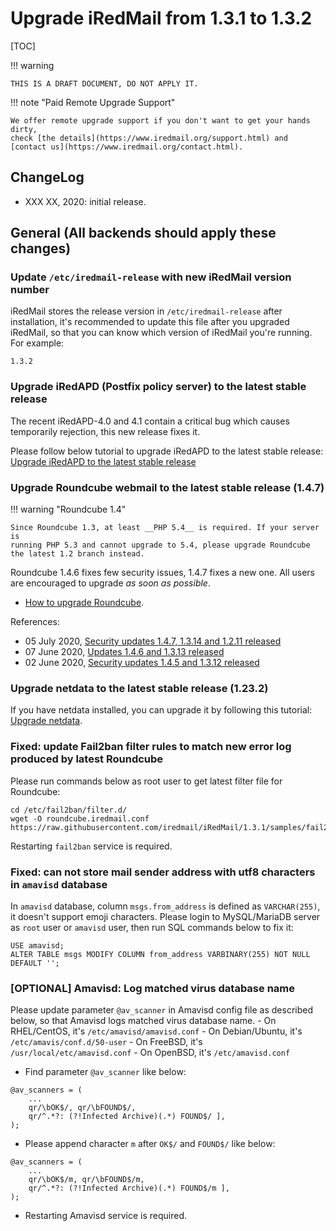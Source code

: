 # Upgrade iRedMail from 1.3.1 to 1.3.2

[TOC]

!!! warning

    THIS IS A DRAFT DOCUMENT, DO NOT APPLY IT.

!!! note "Paid Remote Upgrade Support"

    We offer remote upgrade support if you don't want to get your hands dirty,
    check [the details](https://www.iredmail.org/support.html) and
    [contact us](https://www.iredmail.org/contact.html).

## ChangeLog

* XXX XX, 2020: initial release.

## General (All backends should apply these changes)

### Update `/etc/iredmail-release` with new iRedMail version number

iRedMail stores the release version in `/etc/iredmail-release` after
installation, it's recommended to update this file after you upgraded iRedMail,
so that you can know which version of iRedMail you're running. For example:

```
1.3.2
```

### Upgrade iRedAPD (Postfix policy server) to the latest stable release

The recent iRedAPD-4.0 and 4.1 contain a critical bug which causes temporarily
rejection, this new release fixes it.

Please follow below tutorial to upgrade iRedAPD to the latest stable release:
[Upgrade iRedAPD to the latest stable release](./upgrade.iredapd.html)

### Upgrade Roundcube webmail to the latest stable release (1.4.7)

!!! warning "Roundcube 1.4"

    Since Roundcube 1.3, at least __PHP 5.4__ is required. If your server is
    running PHP 5.3 and cannot upgrade to 5.4, please upgrade Roundcube
    the latest 1.2 branch instead.

Roundcube 1.4.6 fixes few security issues, 1.4.7 fixes a new one. All users are encouraged to upgrade
_as soon as possible_.

* [How to upgrade Roundcube](https://github.com/roundcube/roundcubemail/wiki/Upgrade).

References:

- 05 July 2020, [Security updates 1.4.7, 1.3.14 and 1.2.11 released](https://roundcube.net/news/2020/07/05/security-updates-1.4.7-1.3.14-and-1.2.11)
- 07 June 2020, [Updates 1.4.6 and 1.3.13 released](https://roundcube.net/news/2020/06/07/updates-1.4.6-and-1.3.13-released)
- 02 June 2020, [Security updates 1.4.5 and 1.3.12 released](https://roundcube.net/news/2020/06/02/security-updates-1.4.5-and-1.3.12)

### Upgrade netdata to the latest stable release (1.23.2)

If you have netdata installed, you can upgrade it by following this tutorial:
[Upgrade netdata](./upgrade.netdata.html).

### Fixed: update Fail2ban filter rules to match new error log produced by latest Roundcube

Please run commands below as root user to get latest filter file for Roundcube:

```
cd /etc/fail2ban/filter.d/
wget -O roundcube.iredmail.conf https://raw.githubusercontent.com/iredmail/iRedMail/1.3.1/samples/fail2ban/filter.d/roundcube.iredmail.conf
```

Restarting `fail2ban` service is required.

### Fixed: can not store mail sender address with utf8 characters in `amavisd` database

In `amavisd` database, column `msgs.from_address` is defined as `VARCHAR(255)`, it
doesn't support emoji characters. Please login to MySQL/MariaDB server as `root`
user or `amavisd` user, then run SQL commands below to fix it:

```
USE amavisd;
ALTER TABLE msgs MODIFY COLUMN from_address VARBINARY(255) NOT NULL DEFAULT '';
```

### [OPTIONAL] Amavisd: Log matched virus database name

Please update parameter `@av_scanner` in Amavisd config file as described
below, so that Amavisd logs matched virus database name.
    - On RHEL/CentOS, it's `/etc/amavisd/amavisd.conf`
    - On Debian/Ubuntu, it's `/etc/amavis/conf.d/50-user`
    - On FreeBSD, it's `/usr/local/etc/amavisd.conf`
    - On OpenBSD, it's `/etc/amavisd.conf`

- Find parameter `@av_scanner` like below:

```
@av_scanners = (
    ...
    qr/\bOK$/, qr/\bFOUND$/,
    qr/^.*?: (?!Infected Archive)(.*) FOUND$/ ],
);
```

- Please append character `m` after `OK$/` and `FOUND$/` like below:

```
@av_scanners = (
    ...
    qr/\bOK$/m, qr/\bFOUND$/m,
    qr/^.*?: (?!Infected Archive)(.*) FOUND$/m ],
);
```

- Restarting Amavisd service is required.
